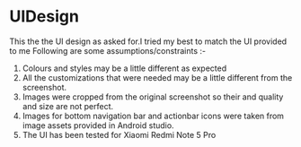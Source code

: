 # UIDesign


This the the UI design as asked for.I tried my best to match the UI provided to me
Following are some assumptions/constraints :-

1. Colours and styles may be a little different as expected 
2. All the customizations that were needed  may be a little different from the screenshot.
3. Images were cropped from the original screenshot so their and quality and size are not perfect.
4. Images for bottom navigation bar and actionbar icons were taken from image assets provided in Android studio.
5. The UI has been tested for Xiaomi Redmi Note 5 Pro
